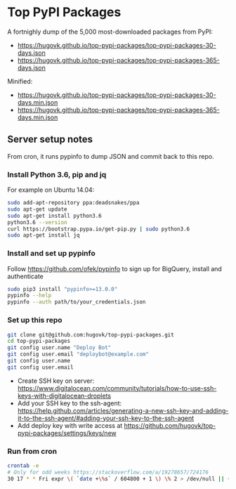 # Top PyPI Packages

A fortnighly dump of the 5,000 most-downloaded packages from PyPI:

* https://hugovk.github.io/top-pypi-packages/top-pypi-packages-30-days.json
* https://hugovk.github.io/top-pypi-packages/top-pypi-packages-365-days.json

Minified:

* https://hugovk.github.io/top-pypi-packages/top-pypi-packages-30-days.min.json
* https://hugovk.github.io/top-pypi-packages/top-pypi-packages-365-days.min.json

## Server setup notes

From cron, it runs pypinfo to dump JSON and commit back to this repo.

### Install Python 3.6, pip and jq

For example on Ubuntu 14.04:

```bash
sudo add-apt-repository ppa:deadsnakes/ppa
sudo apt-get update
sudo apt-get install python3.6
python3.6 --version
curl https://bootstrap.pypa.io/get-pip.py | sudo python3.6
sudo apt-get install jq
```

### Install and set up pypinfo

Follow https://github.com/ofek/pypinfo to sign up for BigQuery, install and authenticate

```bash
sudo pip3 install "pypinfo>=13.0.0"
pypinfo --help
pypinfo --auth path/to/your_credentials.json
```

### Set up this repo

```bash
git clone git@github.com:hugovk/top-pypi-packages.git
cd top-pypi-packages
git config user.name "Deploy Bot"
git config user.email "deploybot@example.com"
git config user.name
git config user.email
```

* Create SSH key on server: https://www.digitalocean.com/community/tutorials/how-to-use-ssh-keys-with-digitalocean-droplets
* Add your SSH key to the ssh-agent:
https://help.github.com/articles/generating-a-new-ssh-key-and-adding-it-to-the-ssh-agent/#adding-your-ssh-key-to-the-ssh-agent
* Add deploy key with write access at https://github.com/hugovk/top-pypi-packages/settings/keys/new


### Run from cron

```bash
crontab -e
# Only for odd weeks https://stackoverflow.com/a/19278657/724176
30 17 * * Fri expr \( `date +\%s` / 604800 + 1 \) \% 2 > /dev/null || ( eval "$(ssh-agent -s)"; ssh-add ~/.ssh/id_rsa-top-pypi-packages; /home/botuser/github/top-pypi-packages/top-pypi-packages.sh ) > /tmp/top-pypi-packages.log 2>&1
```
